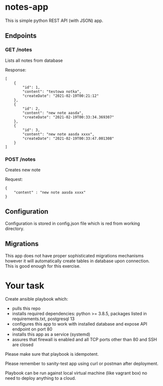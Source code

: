 # notes-app
This is simple python REST API (with JSON) app.

## Endpoints

### GET /notes
Lists all notes from database

Response:
```
[
    {
        "id": 1,
        "content": "testowa notka",
        "createDate": "2021-02-19T00:21:12"
    },
    {
        "id": 2,
        "content": "new note aasda",
        "createDate": "2021-02-19T00:33:34.369307"
    },
    {
        "id": 3,
        "content": "new note aasda xxxx",
        "createDate": "2021-02-19T00:33:47.001308"
    }
]
```

### POST /notes

Creates new note

Request:

```
{
    "content" : "new note aasda xxxx"
}
```

## Configuration

Configuration is stored in config.json file which is red from working directory.

## Migrations

This app does not have proper sophisticated migrations mechanisms however it will automatically 
create tables in database upon connection. This is good enough for this exercise.  

# Your task

Create ansible playbook which:
* pulls this repo
* installs required dependencies: python >= 3.8.5, packages listed in requirements.txt,
postgresql 13
* configures this app to work with installed database and expose API endpoint on port 80
* installs this app as a service (systemd)
* assures that firewall is enabled and all TCP ports other than 80 and SSH are closed

Please make sure that playbook is idempotent.

Please remember to sanity-test app using curl or postman after deployment.

Playbook can be run against local virtual machine (like vagrant box) no need to 
deploy anything to a cloud.